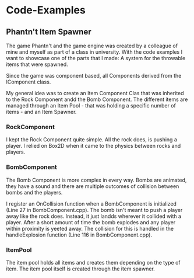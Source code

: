# Code-Examples

## Phantn't Item Spawner
The game Phantn't and the game engine was created by a colleague of mine and myself as part of a class in university.
With the code examples I want to showcase one of the parts that I made: A system for the throwable items that were spawned.

Since the game was component based, all Components derived from the IComponent class.

My general idea was to create an Item Component Clas that was inherited to the Rock Component andd the Bomb Component. The different items are managed through an Item Pool - that was holding a specific number of items - and an Item Spawner.

### RockComponent
I kept the Rock Component quite simple. All the rock does, is pushing a player. I relied on Box2D when it came to the physics between rocks and players.

### BombComponent
The Bomb Component is more complex in every way. Bombs are animated, they have a sound and there are multiple outcomes of collision between bombs and the players.

I register an OnCollision function when a BombComponent is initialized (Line 27 in BombComponent.cpp). 
The bomb isn't meant to push a player away like the rock does. Instead, it just landds wherever it collided with a player. After a short amount of time the bomb explodes and any player within proximity is yeeted away. The collision for this is handled in the handleExplosion function (Line 116 in BombComponent.cpp).

### ItemPool
The item pool holds all items and creates them depending on the type of item. The item pool itself is created through the item spawner.

